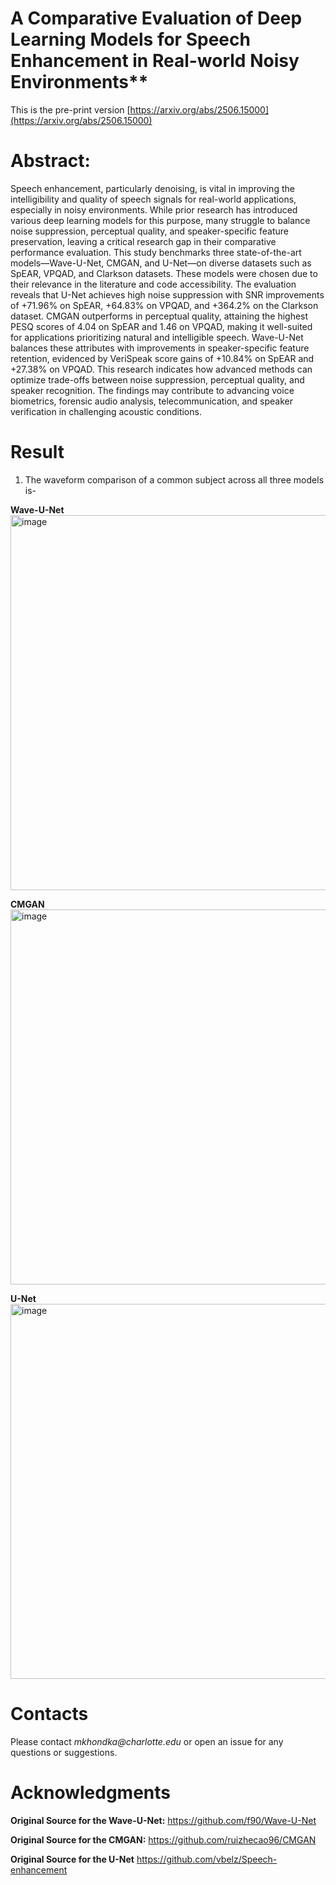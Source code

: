 # A Comparative Evaluation of Deep Learning Models for Speech Enhancement in Real-world Noisy Environments**
This is the pre-print version [https://arxiv.org/abs/2506.15000](https://arxiv.org/abs/2506.15000)
# Abstract:
Speech enhancement, particularly denoising, is vital in improving the intelligibility and quality of speech signals for real-world applications, especially in noisy environments. While prior research has introduced various deep learning models for this purpose, many struggle to balance noise suppression, perceptual quality, and speaker-specific feature preservation, leaving a critical research gap in their comparative performance evaluation. This study benchmarks three state-of-the-art models—Wave-U-Net, CMGAN, and U-Net—on diverse datasets such as SpEAR, VPQAD, and Clarkson datasets. These models were chosen due to their relevance in the literature and code accessibility. The evaluation reveals that U-Net achieves high noise suppression with SNR improvements of +71.96\% on SpEAR, +64.83\% on VPQAD, and +364.2\% on the Clarkson dataset. CMGAN outperforms in perceptual quality, attaining the highest PESQ scores of 4.04 on SpEAR and 1.46 on VPQAD, making it well-suited for applications prioritizing natural and intelligible speech. Wave-U-Net balances these attributes with improvements in speaker-specific feature retention, evidenced by VeriSpeak score gains of +10.84\% on SpEAR and +27.38\% on VPQAD. This research indicates how advanced methods can optimize trade-offs between noise suppression, perceptual quality, and speaker recognition. The findings may contribute to advancing voice biometrics, forensic audio analysis, telecommunication, and speaker verification in challenging acoustic conditions.

# Result

1. The waveform comparison of a common subject across all three models is-

**Wave-U-Net** <img width="900" height="600" alt="image" src="https://github.com/user-attachments/assets/e48f27b3-19cb-4529-a501-8f4a46989258" />

**CMGAN** <img width="900" height="600" alt="image" src="https://github.com/user-attachments/assets/99ad39bc-01f1-4504-adb0-78c657ed8cd5" />

**U-Net** <img width="900" height="600" alt="image" src="https://github.com/user-attachments/assets/decef45e-b48c-41e1-9d7e-b352e7171a98" />


# Contacts
Please contact _mkhondka@charlotte.edu_ or open an issue for any questions or suggestions.


# Acknowledgments

**Original Source for the Wave-U-Net:**
https://github.com/f90/Wave-U-Net

**Original Source for the CMGAN:**
https://github.com/ruizhecao96/CMGAN

**Original Source for the U-Net**
https://github.com/vbelz/Speech-enhancement

